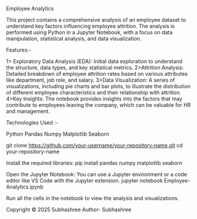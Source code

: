 Employee Analytics 

This project contains a comprehensive analysis of an employee dataset to understand key factors influencing employee attrition.
The analysis is performed using Python in a Jupyter Notebook, with a focus on data manipulation, statistical analysis, and data visualization.

Features:-

1> Exploratory Data Analysis (EDA): Initial data exploration to understand the structure, data types, and key statistical metrics.
2>Attrition Analysis: Detailed breakdown of employee attrition rates based on various attributes like department, job role, and salary.
3>Data Visualization: A series of visualizations, including pie charts and bar plots, to illustrate the distribution of different employee characteristics and their relationship with attrition.
4>Key Insights: The notebook provides insights into the factors that may contribute to employees leaving the company, which can be valuable for HR and management.

Technologies Used :-

Python
Pandas
Numpy
Matplotlib
Seaborn

git clone https://github.com/your-username/your-repository-name.git
cd your-repository-name

Install the required libraries:
pip install pandas numpy matplotlib seaborn

Open the Jupyter Notebook:
You can use a Jupyter environment or a code editor like VS Code with the Jupyter extension.
jupyter notebook Employee-Analytics.ipynb



Run all the cells in the notebook to view the analysis and visualizations.








Copyright
© 2025 Subhashree
Author-
Subhashree




